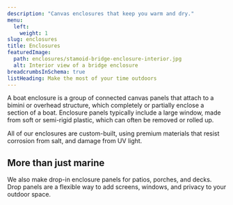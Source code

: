 ```yaml
---
description: "Canvas enclosures that keep you warm and dry."
menu:
  left:
    weight: 1
slug: enclosures
title: Enclosures
featuredImage:
  path: enclosures/stamoid-bridge-enclosure-interior.jpg
  alt: Interior view of a bridge enclosure
breadcrumbsInSchema: true
listHeading: Make the most of your time outdoors
---
```


A boat enclosure is a group of connected canvas panels that attach to a bimini
or overhead structure, which completely or partially enclose a section of a
boat. Enclosure panels typically include a large window, made from soft or
semi-rigid plastic, which can often be removed or rolled up.

<!--more-->

All of our enclosures are custom-built, using premium materials that resist
corrosion from salt, and damage from UV light.

## More than just marine

We also make drop-in enclosure panels for patios, porches, and decks. Drop
panels are a flexible way to add screens, windows, and privacy to your outdoor
space.
